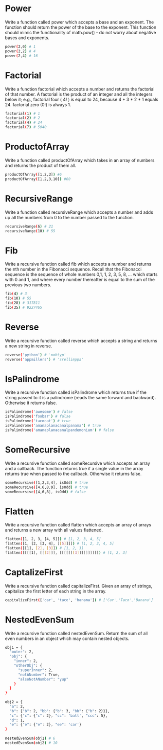 # Power

Write a function called power which accepts a base and an exponent. The function should return the power of the base to the exponent. This function should mimic the functionality of math.pow() - do not worry about negative bases and exponents.


```sh
power(2,0) # 1
power(2,2) # 4
power(2,4) # 16
```

# Factorial
Write a function factorial which accepts a number and returns the factorial of that number. A factorial is the product of an integer and all the integers below it; e.g., factorial four ( 4! ) is equal to 24, because 4 * 3 * 2 * 1 equals 24. factorial zero (0!) is always 1.

```sh
factorial(1) # 1
factorial(2) # 2
factorial(4) # 24
factorial(7) # 5040
```

# ProductofArray

Write a function called productOfArray which takes in an array of numbers and returns the product of them all.

```sh
productOfArray([1,2,3]) #6
productOfArray([1,2,3,10]) #60
```

# RecursiveRange

Write a function called recursiveRange which accepts a number and adds up all the numbers from 0 to the number passed to the function.

```sh
recursiveRange(6) # 21
recursiveRange(10) # 55 
```

# Fib

Write a recursive function called fib which accepts a number and returns the nth number in the Fibonacci sequence. Recall that the Fibonacci sequence is the sequence of whole numbers 0,1, 1, 2, 3, 5, 8, ... which starts with 0 and 1, and where every number thereafter is equal to the sum of the previous two numbers.

```sh
fib(4) # 3
fib(10) # 55
fib(28) # 317811
fib(35) # 9227465
```

# Reverse

Write a recursive function called reverse which accepts a string and returns a new string in reverse.

```sh
reverse('python') # 'nohtyp'
reverse('appmillers') # 'srellimppa'
```

# IsPalindrome

Write a recursive function called isPalindrome which returns true if the string passed to it is a palindrome (reads the same forward and backward). Otherwise it returns false.

```sh
isPalindrome('awesome') # false
isPalindrome('foobar') # false
isPalindrome('tacocat') # true
isPalindrome('amanaplanacanalpanama') # true
isPalindrome('amanaplanacanalpandemonium') # false
```

# SomeRecursive

Write a recursive function called someRecursive which accepts an array and a callback. The function returns true if a single value in the array returns true when passed to the callback. Otherwise it returns false.

```sh
someRecursive([1,2,3,4], isOdd) # true
someRecursive([4,6,8,9], isOdd) # true
someRecursive([4,6,8], isOdd) # false
```

# Flatten

Write a recursive function called flatten which accepts an array of arrays and returns a new array with all values flattened.

```sh
flatten([1, 2, 3, [4, 5]]) # [1, 2, 3, 4, 5]
flatten([1, [2, [3, 4], [[5]]]]) # [1, 2, 3, 4, 5]
flatten([[1], [2], [3]]) # [1, 2, 3]
flatten([[[[1], [[[2]]], [[[[[[[3]]]]]]]]]]) # [1, 2, 3]
```

# CaptalizeFirst

Write a recursive function called capitalizeFirst. Given an array of strings, capitalize the first letter of each string in the array.

```sh
capitalizeFirst(['car', 'taco', 'banana']) # ['Car','Taco','Banana']
```

# NestedEvenSum

Write a recursive function called nestedEvenSum. Return the sum of all even numbers in an object which may contain nested objects.

```sh
obj1 = {
  "outer": 2,
  "obj": {
    "inner": 2,
    "otherObj": {
      "superInner": 2,
      "notANumber": True,
      "alsoNotANumber": "yup"
    }
  }
}
 
obj2 = {
  "a": 2,
  "b": {"b": 2, "bb": {"b": 3, "bb": {"b": 2}}},
  "c": {"c": {"c": 2}, "cc": 'ball', "ccc": 5},
  "d": 1,
  "e": {"e": {"e": 2}, "ee": 'car'}
}
 
nestedEvenSum(obj1) # 6
nestedEvenSum(obj2) # 10
```